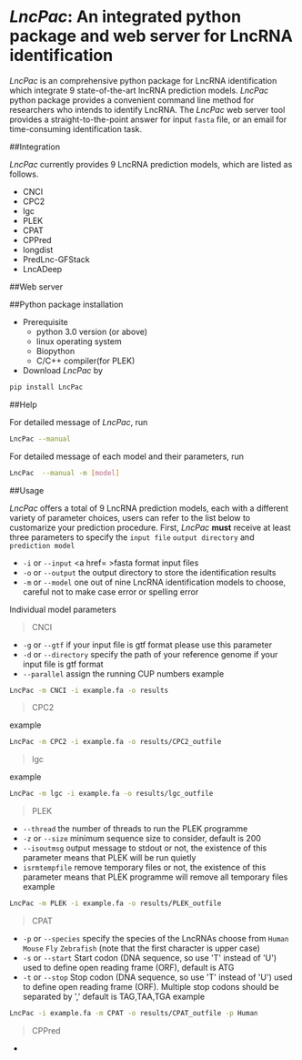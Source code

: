 # ***LncPac***: An integrated python package and web server for LncRNA identification



*LncPac* is an comprehensive python package for LncRNA identification which integrate 9 state-of-the-art lncRNA prediction models. *LncPac* python package provides a convenient command line method for researchers who intends to identify LncRNA. The *LncPac* web server tool provides a straight-to-the-point answer for input `fasta` file, or an email for time-consuming identification task.

##Integration



*LncPac* currently provides 9 LncRNA prediction models, which are listed as follows. 

 - CNCI
 - CPC2
 - lgc
 - PLEK
 - CPAT
 - CPPred
 - longdist
 - PredLnc-GFStack
 - LncADeep

##Web server



##Python package installation



 - Prerequisite
    - python 3.0 version (or above)
    - linux operating system
    - Biopython
    - C/C++ compiler(for PLEK)
 - Download *LncPac* by

```bash
pip install LncPac
```

##Help


For detailed message of *LncPac*, run

```bash
LncPac --manual
```

For detailed message of each model and their parameters, run

```bash
LncPac  --manual -m [model]
```

##Usage


*LncPac* offers a total of 9 LncRNA prediction models, each with a different variety of parameter choices, users can refer to the list below to customarize your prediction procedure.
First, *LncPac* **must** receive at least three parameters to specify the `input file` `output directory` and `prediction model`

 - `-i` or `--input`  <a href= >fasta</a> format input files
 - `-o` or `--output` the output directory to store the identification results
 - `-m` or `--model` one out of nine LncRNA identification models to choose, careful not to make case error or spelling error

Individual model parameters

>CNCI

 - `-g` or `--gtf`  if your input file is gtf format please use this parameter
 - `-d` or `--directory` specify the path of your reference genome if your input file is gtf format
 - `--parallel` assign the running CUP numbers
example
```bash
LncPac -m CNCI -i example.fa -o results
```

> CPC2

example
```bash
LncPac -m CPC2 -i example.fa -o results/CPC2_outfile
```
> lgc

example
```bash
LncPac -m lgc -i example.fa -o results/lgc_outfile
```
> PLEK   

 - `--thread` the number of threads to run the PLEK programme
 - `-z` or `--size` minimum sequence size to consider, default is 200
 - `--isoutmsg` output message to stdout or not, the existence of this parameter means that PLEK will be run quietly
 - `isrmtempfile` remove temporary files or not, the existence of this parameter means that PLEK programme will remove all temporary files
example
```bash
LncPac -m PLEK -i example.fa -o results/PLEK_outfile
```
>CPAT
  
 - `-p` or `--species` specify the species of the LncRNAs choose from `Human` `Mouse` `Fly` `Zebrafish` (note that the first character is upper case)
 - `-s` or `--start` Start codon (DNA sequence, so use 'T' instead of 'U') used to define open reading frame (ORF), default is ATG
 - `-t` or `--stop` Stop codon (DNA sequence, so use 'T' instead of 'U') used to define open reading frame (ORF). Multiple stop codons should be separated by ',' default is TAG,TAA,TGA
example
```bash
LncPac -i example.fa -m CPAT -o results/CPAT_outfile -p Human
```
>CPPred

 - 
